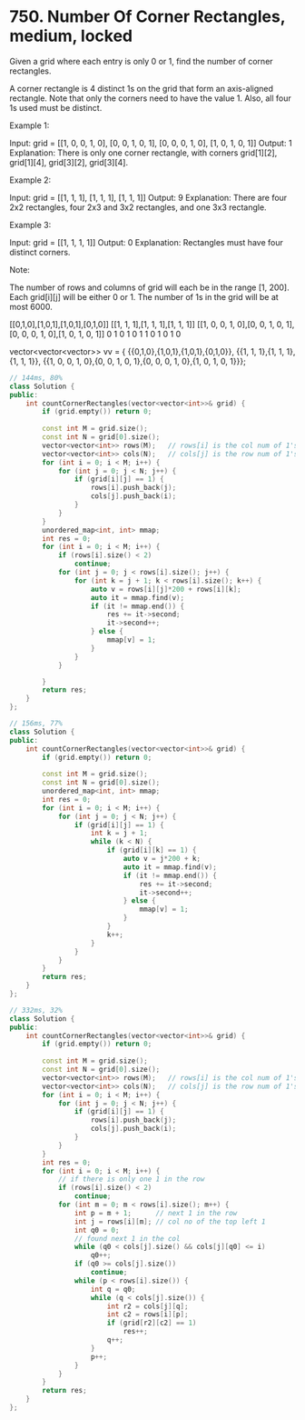 # 750. Number Of Corner Rectangles, medium, locked
Given a grid where each entry is only 0 or 1, find the number of corner rectangles.

A corner rectangle is 4 distinct 1s on the grid that form an axis-aligned rectangle. Note that only the corners need to have the value 1. Also, all four 1s used must be distinct.

 

Example 1:

Input: grid = 
[[1, 0, 0, 1, 0],
 [0, 0, 1, 0, 1],
 [0, 0, 0, 1, 0],
 [1, 0, 1, 0, 1]]
Output: 1
Explanation: There is only one corner rectangle, with corners grid[1][2], grid[1][4], grid[3][2], grid[3][4].
 

Example 2:

Input: grid = 
[[1, 1, 1],
 [1, 1, 1],
 [1, 1, 1]]
Output: 9
Explanation: There are four 2x2 rectangles, four 2x3 and 3x2 rectangles, and one 3x3 rectangle.
 

Example 3:

Input: grid = 
[[1, 1, 1, 1]]
Output: 0
Explanation: Rectangles must have four distinct corners.
 

Note:

The number of rows and columns of grid will each be in the range [1, 200].
Each grid[i][j] will be either 0 or 1.
The number of 1s in the grid will be at most 6000.

[[0,1,0],[1,0,1],[1,0,1],[0,1,0]]
[[1, 1, 1],[1, 1, 1],[1, 1, 1]]
[[1, 0, 0, 1, 0],[0, 0, 1, 0, 1],[0, 0, 0, 1, 0],[1, 0, 1, 0, 1]]
0 1 0
1 0 1
1 0 1
0 1 0

vector<vector<vector<int>>> vv = {
    {{0,1,0},{1,0,1},{1,0,1},{0,1,0}},
    {{1, 1, 1},{1, 1, 1},{1, 1, 1}},
    {{1, 0, 0, 1, 0},{0, 0, 1, 0, 1},{0, 0, 0, 1, 0},{1, 0, 1, 0, 1}}};
 
```c++
// 144ms, 80%
class Solution {
public:
    int countCornerRectangles(vector<vector<int>>& grid) {
        if (grid.empty()) return 0;
        
        const int M = grid.size();
        const int N = grid[0].size();
        vector<vector<int>> rows(M);   // rows[i] is the col num of 1's in row i
        vector<vector<int>> cols(N);   // cols[j] is the row num of 1's in col j
        for (int i = 0; i < M; i++) {
            for (int j = 0; j < N; j++) {
                if (grid[i][j] == 1) {
                    rows[i].push_back(j);
                    cols[j].push_back(i);
                }   
            }
        }
        unordered_map<int, int> mmap;
        int res = 0;
        for (int i = 0; i < M; i++) {
            if (rows[i].size() < 2)
                continue;
            for (int j = 0; j < rows[i].size(); j++) {
                for (int k = j + 1; k < rows[i].size(); k++) {
                    auto v = rows[i][j]*200 + rows[i][k];
                    auto it = mmap.find(v);
                    if (it != mmap.end()) {
                        res += it->second;
                        it->second++;
                    } else {
                        mmap[v] = 1;
                    }
                }
            }   

        }
        return res;
    }
};

// 156ms, 77%
class Solution {
public:
    int countCornerRectangles(vector<vector<int>>& grid) {
        if (grid.empty()) return 0;
        
        const int M = grid.size();
        const int N = grid[0].size();
        unordered_map<int, int> mmap;
        int res = 0;
        for (int i = 0; i < M; i++) {
            for (int j = 0; j < N; j++) {
                if (grid[i][j] == 1) {
                    int k = j + 1;
                    while (k < N) {
                        if (grid[i][k] == 1) {
                            auto v = j*200 + k;
                            auto it = mmap.find(v);
                            if (it != mmap.end()) {
                                res += it->second;
                                it->second++;
                            } else {
                                mmap[v] = 1;
                            }
                        }
                        k++;
                    }
                }   
            }
        }
        return res;
    }
};

// 332ms, 32%
class Solution {
public:
    int countCornerRectangles(vector<vector<int>>& grid) {
        if (grid.empty()) return 0;
        
        const int M = grid.size();
        const int N = grid[0].size();
        vector<vector<int>> rows(M);   // rows[i] is the col num of 1's in row i
        vector<vector<int>> cols(N);   // cols[j] is the row num of 1's in col j
        for (int i = 0; i < M; i++) {
            for (int j = 0; j < N; j++) {
                if (grid[i][j] == 1) {
                    rows[i].push_back(j);
                    cols[j].push_back(i);
                }   
            }
        }
        int res = 0;
        for (int i = 0; i < M; i++) {
            // if there is only one 1 in the row
            if (rows[i].size() < 2)
                continue;
            for (int m = 0; m < rows[i].size(); m++) {
                int p = m + 1;      // next 1 in the row
                int j = rows[i][m]; // col no of the top left 1
                int q0 = 0;
                // found next 1 in the col
                while (q0 < cols[j].size() && cols[j][q0] <= i)
                    q0++;
                if (q0 >= cols[j].size())
                    continue;
                while (p < rows[i].size()) {
                    int q = q0;
                    while (q < cols[j].size()) {
                        int r2 = cols[j][q];
                        int c2 = rows[i][p];
                        if (grid[r2][c2] == 1)
                            res++;
                        q++;
                    }
                    p++;
                }
            }
        }
        return res;
    }
};
```